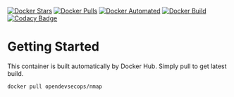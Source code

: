 [![Docker Stars](https://img.shields.io/docker/stars/opendevsecops/nmap.svg)](https://hub.docker.com/r/opendevsecops/nmap/)
[![Docker Pulls](https://img.shields.io/docker/pulls/opendevsecops/nmap.svg)](https://hub.docker.com/r/opendevsecops/nmap/)
[![Docker Automated](https://img.shields.io/docker/automated/opendevsecops/nmap.svg)](https://hub.docker.com/r/opendevsecops/nmap/)
[![Docker Build](https://img.shields.io/docker/build/opendevsecops/nmap.svg)](https://hub.docker.com/r/opendevsecops/nmap/)
[![Codacy Badge](https://api.codacy.com/project/badge/Grade/b3e23e6d3db540918d06fd255c2c267b)](https://www.codacy.com/app/OpenDevSecOps/docker-nmap?utm_source=github.com&amp;utm_medium=referral&amp;utm_content=opendevsecops/docker-nmap&amp;utm_campaign=Badge_Grade)

# Getting Started

This container is built automatically by Docker Hub. Simply pull to get latest build.

```sh
docker pull opendevsecops/nmap
```

